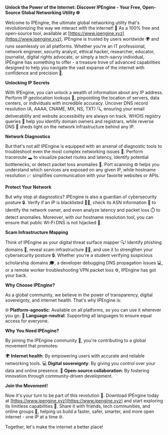 **Unlock the Power of the Internet: Discover IPEngine - Your Free, Open-Source Global Networking Utility 🌐**

Welcome to IPEngine, the ultimate global networking utility that's revolutionizing the way we interact with the internet! 🚀 As a 100% free and open-source tool, available at [https://www.ipengine.xyz](https://www.ipengine.xyz), IPEngine is trusted by users worldwide 🌍 and runs seamlessly on all platforms. Whether you're an IT professional, network engineer, security analyst, ethical hacker, researcher, educator, journalist, digital rights advocate, or simply a tech-savvy individual, IPEngine has something to offer - a treasure trove of advanced capabilities designed to help you navigate the vast expanse of the internet with confidence and precision 🔑.

**Unlocking IP Secrets**

With IPEngine, you can unlock a wealth of information about any IP address. Perform IP geolocation lookups 📍, pinpointing the location of servers, data centers, or individuals with incredible accuracy. Uncover DNS record resolution (A, AAAA, CNAME, MX, NS, TXT) 🔍, ensuring your email deliverability and website accessibility are always on track. WHOIS registry queries 📄 help you identify domain owners and registrars, while reverse DNS 👀 sheds light on the network infrastructure behind any IP.

**Network Diagnostics**

But that's not all! IPEngine is equipped with an arsenal of diagnostic tools to troubleshoot even the most complex networking issues 🔧. Perform traceroute 🕳️ to visualize packet routes and latency, identify potential bottlenecks, or detect packet loss anomalies 💸. Port scanning ⚙️ helps you understand which services are exposed on any given IP, while hostname resolution 📈 simplifies communication with your favorite websites or APIs.

**Protect Your Network**

But why stop at diagnostics? IPEngine is also a guardian of cybersecurity posture 🔒. Verify if an IP is blacklisted 👮‍♂️, check its ASN information 📨 to identify the network owner, and even analyze latency and packet loss ⏱️ to detect anomalies. Moreover, with our hostname resolution tool, you can ensure that public Wi-Fi DNS is not hijacked 📡.

**Scam Infrastructure Mapping**

Think of IPEngine as your digital threat surface mapper 🔍! Identify phishing domains 👀, reveal scam infrastructure 🕵️‍♂️, and use it to strengthen your cybersecurity posture 🔒. Whether you're a student verifying suspicious scholarship domains 🎓, a developer debugging DNS propagation issues 💻, or a remote worker troubleshooting VPN packet loss ⚙️, IPEngine has got your back.

**Why Choose IPEngine?**

As a global community, we believe in the power of transparency, digital sovereignty, and internet health. That's why IPEngine is:

🌐 **Platform-agnostic**: Available on all platforms, so you can use it wherever you go.
💬 **Language-neutral**: Supporting all languages to ensure equal access for everyone.

**Why You Need IPEngine?**

By joining the IPEngine community 🤝, you're contributing to a global movement that promotes:

🌍 **Internet health**: By empowering users with accurate and reliable networking tools.
💻 **Digital sovereignty**: By giving you control over your data and online presence.
📡 **Open-source collaboration**: By fostering innovation through community-driven development.

**Join the Movement!**

Now it's your turn to be part of this revolution 🚀. Download IPEngine today at [https://www.ipengine.xyz](https://www.ipengine.xyz) and start exploring its limitless capabilities 🔑. Share it with friends, tech communities, and online groups 💬, helping us build a faster, safer, smarter, and more open internet - one IP at a time 🌐.

Together, let's make the internet a better place!